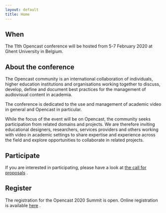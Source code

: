 ```yaml
---
layout: default
title: Home
---
```

## When
The 11th Opencast conference will be hosted from 5-7 February 2020 at Ghent University in Belgium.

## About the conference
The Opencast community is an international collaboration of individuals, higher education institutions and organisations working together to discuss, develop, define and document best practices for the management of audiovisual content in academia.

The conference is dedicated to the use and management of academic video in general and Opencast in particular.

While the focus of the event will be on Opencast, the community seeks participation from related domains and projects. We are therefore inviting educational designers, researchers, services providers and others working with video in academic settings to share expertise and experience across the field and explore opportunities to collaborate in related projects.

## Participate

If you are interested in participating, please have a look at [the call for proposals](https://oc2020.ugent.be/cfp.html) .

## Register

The registration for the Opencast 2020 Summit is open. Online registration is available [here](https://congrezzo.ugent.be/opencast2020/registration-opencast-summit-2020) .
